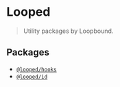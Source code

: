 # Looped

> Utility packages by Loopbound.

## Packages

- [`@looped/hooks`](./packages/hooks)
- [`@looped/id`](./packages/id)